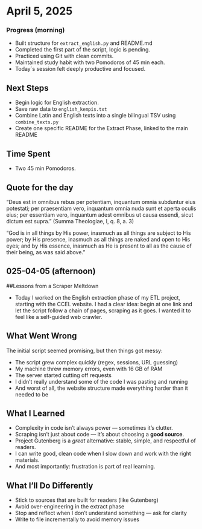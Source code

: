 # April 5, 2025

### Progress (morning)

- Built structure for `extract_english.py`  and README.md
- Completed the first part of the script, logic is pending.
- Practiced using Git with clean commits. 
- Maintained study habit with two Pomodoros of 45 min each.
- Today´s session felt deeply productive and focused.

## Next Steps

- Begin logic for English extraction.  
- Save raw data to `english_kempis.txt` 
- Combine Latin and English texts into a single bilingual TSV using `combine_texts.py`
- Create one specific README for the Extract Phase, linked to the main README

## Time Spent

- Two 45 min Pomodoros.

## Quote for the day

“Deus est in omnibus rebus 
per potentiam, 
    inquantum omnia subduntur eius potestati; 
per praesentiam vero, 
    inquantum omnia nuda sunt et aperta oculis eius; 
per essentiam vero, 
    inquantum adest omnibus ut causa essendi, 
    sicut dictum est supra.”
(Summa Theologiae, I, q. 8, a. 3)

“God is in all things 
by His power, 
    inasmuch as all things are subject to His power; 
by His presence, 
    inasmuch as all things are naked and open to His eyes; and 
by His essence, 
    inasmuch as He is present to all as the cause of their being, 
    as was said above.”


## 025-04-05 (afternoon) 

##Lessons from a Scraper Meltdown

-   Today I worked on the English extraction phase of my ETL project, 
    starting with the CCEL website. I had a clear idea: begin at one link and 
    let the script follow a chain of pages, scraping as it goes. I wanted it to feel 
    like a self-guided web crawler.

## What Went Wrong

The initial script seemed promising, but then things got messy:
- The script grew complex quickly (regex, sessions, URL guessing)
- My machine threw memory errors, even with 16 GB of RAM
- The server started cutting off requests
- I didn’t really understand some of the code I was pasting and running
- And worst of all, the website structure made everything harder than it needed to be

## What I Learned

- Complexity in code isn’t always power — sometimes it’s clutter.
- Scraping isn’t just about code — it’s about choosing a **good source**.
- Project Gutenberg is a *great* alternative: stable, simple, and respectful of readers.
- I can write good, clean code when I slow down and work with the right materials.
- And most importantly: frustration is part of real learning.

## What I’ll Do Differently

- Stick to sources that are built for readers (like Gutenberg)
- Avoid over-engineering in the extract phase
- Stop and reflect when I don’t understand something — ask for clarity
- Write to file incrementally to avoid memory issues

